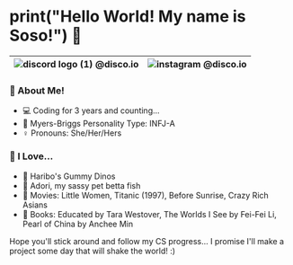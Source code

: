 
# **print("Hello World! My name is Soso!")** :wave: 


| ![discord logo (1)](https://user-images.githubusercontent.com/80224791/181578951-88f1920b-8d19-44bc-ba29-90346400b18a.png) @disco.io | ![instagram](https://user-images.githubusercontent.com/80224791/181579545-c8ea1583-e8b5-4aec-8197-3dddb72ce599.png) @disco.io |
| -------------  | -------------  |

### :book: About Me!

- :computer: Coding for 3 years and counting...
- :brain: Myers-Briggs Personality Type: INFJ-A
- :female_sign: Pronouns: She/Her/Hers

### :gift_heart: I Love...

- :lollipop: Haribo's Gummy Dinos
- :flags: Adori, my sassy pet betta fish
- :popcorn: Movies: Little Women, Titanic (1997), Before Sunrise, Crazy Rich Asians
- :book: Books: Educated by Tara Westover, The Worlds I See by Fei-Fei Li, Pearl of China by Anchee Min

Hope you'll stick around and follow my CS progress... I promise I'll make a project some day that will shake the world! :)
